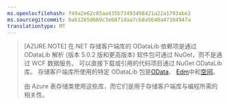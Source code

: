 ```yaml
---
ms.openlocfilehash: f49a2e62c05aad35b73493498421a22a1793abe2
ms.sourcegitcommit: bab1265d669c3e6871daa7cb8a5640a47104947a
translationtype: MT
---
```

> [AZURE.NOTE] 在.NET 存储客户端库的 ODataLib 依赖项是通过 ODataLib 解析 (版本 5.0.2 版和更高版本) 软件包可通过 NuGet，而不是通过 WCF 数据服务。 可以直接下载或引用的代码项目通过 NuGet ODataLib 库。 存储客户端库所使用的特定 ODataLib 包是[OData](http://nuget.org/packages/Microsoft.Data.OData/5.0.2)、 [Edm](http://nuget.org/packages/Microsoft.Data.Edm/5.0.2)中和[空间](http://nuget.org/packages/System.Spatial/5.0.2)。
> 
> 由 Azure 表存储类使用这些库，而它们是用于存储客户端库与编程所需的相关性。
